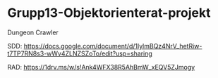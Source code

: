 # Grupp13-Objektorienterat-projekt

Dungeon Crawler

SDD: https://docs.google.com/document/d/1lylmBQz4NrV_hetRiw-t7TP7RN8s3-wWv4ZLNZSZoTo/edit?usp=sharing

RAD: https://1drv.ms/w/s!Ank4WFX38R5AhBmW_xEQV5ZJmogy
